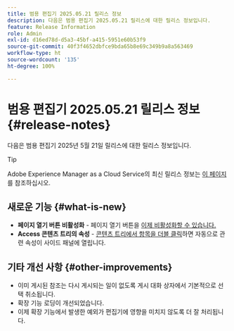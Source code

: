 ```yaml
---
title: 범용 편집기 2025.05.21 릴리스 정보
description: 다음은 범용 편집기 2025.05.21 릴리스에 대한 릴리스 정보입니다.
feature: Release Information
role: Admin
exl-id: d16ed78d-d5a3-45bf-a415-5951e60b53f9
source-git-commit: 40f3f4652dbfce9bda65b8e69c349b9a8a563469
workflow-type: ht
source-wordcount: '135'
ht-degree: 100%

---
```



# 범용 편집기 2025.05.21 릴리스 정보 {#release-notes}

다음은 범용 편집기 2025년 5월 21일 릴리스에 대한 릴리스 정보입니다.

>[!TIP]
>
>Adobe Experience Manager as a Cloud Service의 최신 릴리스 정보는 [이 페이지](/help/release-notes/release-notes-cloud/release-notes-current.md)를 참조하십시오.

## 새로운 기능 {#what-is-new}

* **페이지 열기 버튼 비활성화** - 페이지 열기 버튼을 [이제 비활성화할 수 있습니다.](/help/implementing/universal-editor/customizing.md#open-page)
* **Access 콘텐츠 트리의 속성** - [콘텐츠 트리에서 항목을 더블 클릭](/help/sites-cloud/authoring/universal-editor/navigation.md)하면 자동으로 관련 속성이 사이드 패널에 열립니다.

## 기타 개선 사항 {#other-improvements}

* 이미 게시된 참조는 다시 게시되는 일이 없도록 게시 대화 상자에서 기본적으로 선택 취소됩니다.
* 확장 기능 로딩이 개선되었습니다.
* 이제 확장 기능에서 발생한 예외가 편집기에 영향을 미치지 않도록 더 잘 처리됩니다.
